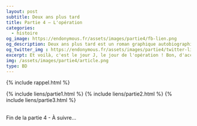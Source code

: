 ```yaml
---
layout: post
subtitle: Deux ans plus tard
title: Partie 4 — L'opération
categories:
  - histoire
og_image: https://endonymous.fr/assets/images/partie4/fb-lien.png
og_description: Deux ans plus tard est un roman graphique autobiographique sur l'endométriose.
og_twitter_img : https://endonymous.fr/assets/images/partie4/twitter-lien.png
excerpt: Et voilà, c'est le jour J, le jour de l'opération ! Bon, d'accord je n'ai fait que dormir pendant cette opération ! On pourrait alors croire que je n'ai pas grand chose à raconter mais détrompe-toi très cher lecteur car il m'arrive toujours des crasses ! Voici la partie 4 de Deux ans plus tard !
img: /assets/images/partie4/article.png
type: BD
---
```


{% include rappel.html %}
<div class="flex-link">
{% include liens/partie1.html %}
{% include liens/partie2.html %}
{% include liens/partie3.html %}
</div>

<img src="/assets/images/partie4/04- (1).png" alt="">
<img src="/assets/images/partie4/04- (2).png" alt="">
<img src="/assets/images/partie4/04- (3).png" alt="">
<img src="/assets/images/partie4/04- (4).png" alt="">
<img src="/assets/images/partie4/04- (5).png" alt="">
<img src="/assets/images/partie4/04- (6).png" alt="">
<img src="/assets/images/partie4/04- (7).png" alt="">
<img src="/assets/images/partie4/04- (8).png" alt="">
<img src="/assets/images/partie4/04- (9).png" alt="">
<img src="/assets/images/partie4/04- (10).png" alt="">
<img src="/assets/images/partie4/04- (11).png" alt="">
<img src="/assets/images/partie4/04- (12).png" alt="">
<img src="/assets/images/partie4/04- (13).png" alt="">
<img src="/assets/images/partie4/04- (14).png" alt="">
<img src="/assets/images/partie4/04- (15).png" alt="">
<img src="/assets/images/partie4/04- (16).png" alt="">
<img src="/assets/images/partie4/04- (17).png" alt="">
<img src="/assets/images/partie4/04- (18).png" alt="">
<img src="/assets/images/partie4/04- (19).png" alt="">
<img src="/assets/images/partie4/04- (20).png" alt="">
<img src="/assets/images/partie4/04- (21).png" alt="">
<img src="/assets/images/partie4/04- (22).png" alt="">
<img src="/assets/images/partie4/04- (23).png" alt="">
<img src="/assets/images/partie4/04- (24).png" alt="">
<img src="/assets/images/partie4/04- (25).png" alt="">
<img src="/assets/images/partie4/04- (26).png" alt="">
<img src="/assets/images/partie4/04- (27).png" alt="">
<div class="bd">
    <p class="asuivre">Fin de la partie 4 - À suivre…</p>
</div>



